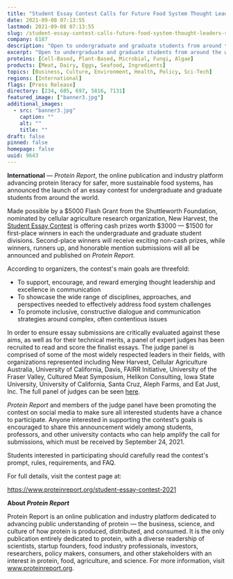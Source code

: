 ```yaml
---
title: "Student Essay Contest Calls for Future Food System Thought Leaders, Submissions Due Sept. 24"
date: 2021-09-08 07:13:55
lastmod: 2021-09-08 07:13:55
slug: /student-essay-contest-calls-future-food-system-thought-leaders-submissions-due-sept-24
company: 6187
description: "Open to undergraduate and graduate students from around the world, the Student Essay Contest supports emerging thought leadership and excellence in communication around the world's most complex food system challenges. Submissions due September 24."
excerpt: "Open to undergraduate and graduate students from around the world, the Student Essay Contest supports emerging thought leadership and excellence in communication around the world's most complex food system challenges. Submissions due September 24."
proteins: [Cell-Based, Plant-Based, Microbial, Fungi, Algae]
products: [Meat, Dairy, Eggs, Seafood, Ingredients]
topics: [Business, Culture, Environment, Health, Policy, Sci-Tech]
regions: [International]
flags: [Press Release]
directory: [234, 685, 697, 5816, 7131]
featured_image: ["banner3.jpg"]
additional_images:
  - src: "banner3.jpg"
    caption: ""
    alt: ""
    title: ""
draft: false
pinned: false
homepage: false
uuid: 9643
---
```

<p><strong>International</strong> — <em>Protein Report</em>, the online publication and industry platform advancing protein literacy for safer, more sustainable food systems, has announced the launch of an essay contest for undergraduate and graduate students from around the world.</p>
<p>Made possible by a $5000 Flash Grant from the Shuttleworth Foundation, nominated by cellular agriculture research organization, New Harvest, the <a href="https://www.proteinreport.org/student-essay-contest-2021">Student Essay Contest</a> is offering cash prizes worth $3000 — $1500 for first-place winners in each the undergraduate and graduate student divisions. Second-place winners will receive exciting non-cash prizes, while winners, runners up, and honorable mention submissions will all be announced and published on <em>Protein Report</em>.</p>
<p>According to organizers, the contest's main goals are threefold:</p>
<ul>
<li>To support, encourage, and reward emerging thought leadership and excellence in communication</li>
<li>To showcase the wide range of disciplines, approaches, and perspectives needed to effectively address food system challenges</li>
<li>To promote inclusive, constructive dialogue and communication strategies around complex, often contentious issues</li>
</ul>
<p>In order to ensure essay submissions are critically evaluated against these aims, as well as for their technical merits, a panel of expert judges has been recruited to read and score the finalist essays. The judge panel is comprised of some of the most widely respected leaders in their fields, with organizations represented including New Harvest, Cellular Agriculture Australia, University of California, Davis, FAIRR Initiative, University of the Fraser Valley, Cultured Meat Symposium, Helikon Consulting, Iowa State University, University of California, Santa Cruz, Aleph Farms, and Eat Just, Inc. The full panel of judges can be seen <a href="https://www.proteinreport.org/student-essay-contest-2021#judges">here</a>.</p>
<p><em>Protein Report</em> and members of the judge panel have been promoting the contest on social media to make sure all interested students have a chance to participate. Anyone interested in supporting the contest's goals is encouraged to share this announcement widely among students, professors, and other university contacts who can help amplify the call for submissions, which must be received by September 24, 2021.</p>
<p>Students interested in participating should carefully read the contest's prompt, rules, requirements, and FAQ.</p>
<p>For full details, visit the contest page at:</p>
<p><a href="https://www.proteinreport.org/student-essay-contest-2021">https://www.proteinreport.org/student-essay-contest-2021</a></p>
<p><strong>About <em>Protein Report</em></strong></p>
<p>Protein Report is an online publication and industry platform dedicated to advancing public understanding of protein — the business, science, and culture of how protein is produced, distributed, and consumed. It is the only publication entirely dedicated to protein, with a diverse readership of scientists, startup founders, food industry professionals, investors, researchers, policy makers, consumers, and other stakeholders with an interest in protein, food, agriculture, and science. For more information, visit <a href="http://www.proteinreport.org">www.proteinreport.org</a>.</p>
